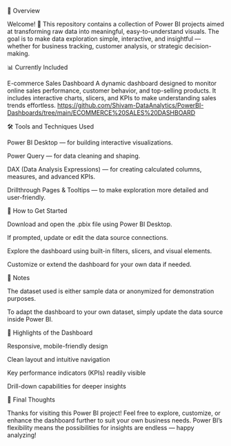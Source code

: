 📄 Overview

Welcome! 👋
This repository contains a collection of Power BI projects aimed at transforming raw data into meaningful, easy-to-understand visuals.
The goal is to make data exploration simple, interactive, and insightful — whether for business tracking, customer analysis, or strategic decision-making.

📊 Currently Included

E-commerce Sales Dashboard
A dynamic dashboard designed to monitor online sales performance, customer behavior, and top-selling products.
It includes interactive charts, slicers, and KPIs to make understanding sales trends effortless.
https://github.com/Shivam-DataAnalytics/PowerBI-Dashboards/tree/main/ECOMMERCE%20SALES%20DASHBOARD

🛠 Tools and Techniques Used

Power BI Desktop — for building interactive visualizations.

Power Query — for data cleaning and shaping.

DAX (Data Analysis Expressions) — for creating calculated columns, measures, and advanced KPIs.

Drillthrough Pages & Tooltips — to make exploration more detailed and user-friendly.

🚀 How to Get Started

Download and open the .pbix file using Power BI Desktop.

If prompted, update or edit the data source connections.

Explore the dashboard using built-in filters, slicers, and visual elements.

Customize or extend the dashboard for your own data if needed.

📌 Notes

The dataset used is either sample data or anonymized for demonstration purposes.

To adapt the dashboard to your own dataset, simply update the data source inside Power BI.

🌟 Highlights of the Dashboard

Responsive, mobile-friendly design

Clean layout and intuitive navigation

Key performance indicators (KPIs) readily visible

Drill-down capabilities for deeper insights

🎯 Final Thoughts

Thanks for visiting this Power BI project!
Feel free to explore, customize, or enhance the dashboard further to suit your own business needs.
Power BI’s flexibility means the possibilities for insights are endless — happy analyzing!

